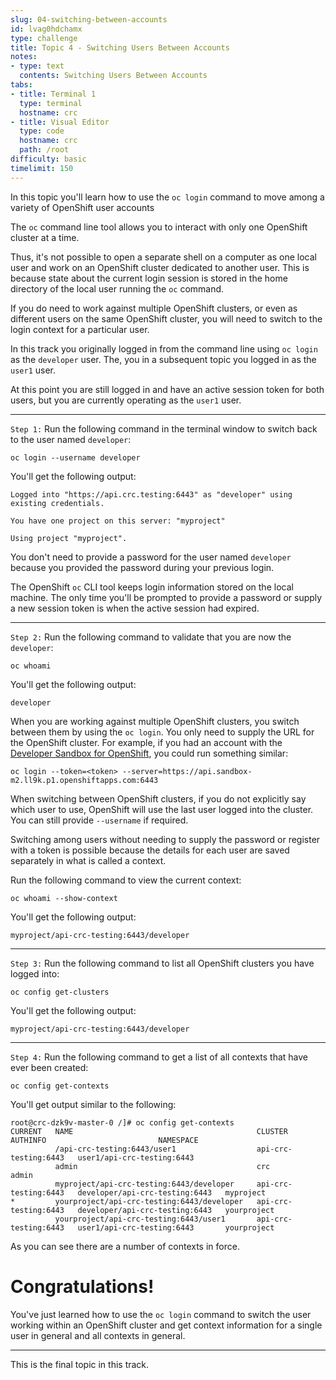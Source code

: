 ```yaml
---
slug: 04-switching-between-accounts
id: lvag0hdchamx
type: challenge
title: Topic 4 - Switching Users Between Accounts
notes:
- type: text
  contents: Switching Users Between Accounts
tabs:
- title: Terminal 1
  type: terminal
  hostname: crc
- title: Visual Editor
  type: code
  hostname: crc
  path: /root
difficulty: basic
timelimit: 150
---
```

In this topic you'll learn how to use the `oc login` command to move among a variety of OpenShift user accounts

The `oc` command line tool allows you to interact with only one OpenShift cluster at a time.

Thus, it's not possible to open a separate shell on a computer as one local user and work on an OpenShift cluster dedicated to another user. This is because state about the current login session is stored in the home directory of the local user running the `oc` command.

If you do need to work against multiple OpenShift clusters, or even as different users on the same OpenShift cluster, you will need to switch to the login context for a particular user.

In this track you originally logged in from the command line using `oc login` as the `developer` user. The, you in a subsequent topic you logged in as the `user1` user.

At this point you are still logged in and have an active session token for both users, but you are currently operating as the `user1` user.

----

`Step 1:` Run the following command in the terminal window to switch back to the user named `developer`:

```
oc login --username developer
```

You'll get the following output:

```
Logged into "https://api.crc.testing:6443" as "developer" using existing credentials.

You have one project on this server: "myproject"

Using project "myproject".
```

You don't need to provide a password for the user named `developer` because you provided the password during your previous login.

The OpenShift `oc` CLI tool keeps login information stored on the local machine.  The only time you'll be prompted to provide a password or supply a new session token is when the active session had expired.

----

`Step 2:` Run the following command to validate that you are now the `developer`:
```
oc whoami
```

You'll get the following output:

```
developer
```

When you are working against multiple OpenShift clusters, you switch between them by using the `oc login`. You only need to supply the URL for the OpenShift cluster. For example, if you had an account with the [Developer Sandbox for OpenShift](https://developers.redhat.com/developer-sandbox), you could run something similar:

```
oc login --token=<token> --server=https://api.sandbox-m2.ll9k.p1.openshiftapps.com:6443
```

When switching between OpenShift clusters, if you do not explicitly say which user to use, OpenShift will use the last user logged into the cluster. You can still provide `--username` if required.

Switching among users without needing to supply the password or register with a token is possible because the details for each user are saved separately in what is called a context.

Run the following command to view the current context:

```
oc whoami --show-context
```

You'll get the following output:

```
myproject/api-crc-testing:6443/developer
```

----

`Step 3:` Run the following command to list all OpenShift clusters you have logged into:

```
oc config get-clusters
```

You'll get the following output:

```
myproject/api-crc-testing:6443/developer
```

----

`Step 4:` Run the following command to get a list of all contexts that have ever been created:

```
oc config get-contexts
```

You'll get output similar to the following:

```
root@crc-dzk9v-master-0 /]# oc config get-contexts
CURRENT   NAME                                         CLUSTER                AUTHINFO                         NAMESPACE
          /api-crc-testing:6443/user1                  api-crc-testing:6443   user1/api-crc-testing:6443
          admin                                        crc                    admin
          myproject/api-crc-testing:6443/developer     api-crc-testing:6443   developer/api-crc-testing:6443   myproject
*         yourproject/api-crc-testing:6443/developer   api-crc-testing:6443   developer/api-crc-testing:6443   yourproject
          yourproject/api-crc-testing:6443/user1       api-crc-testing:6443   user1/api-crc-testing:6443       yourproject
```

As you can see there are a number of contexts in force.

# Congratulations!

 You've just learned how to use the `oc login`  command to switch the user working within an OpenShift cluster and get context information for a single user in general and all contexts in general.

----

This is the final topic in this track.